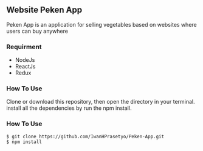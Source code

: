 ## Website Peken App

Peken App is an application for selling vegetables based on websites where users can buy anywhere

### Requirment

* NodeJs
* ReactJs
* Redux

### How To Use

Clone or download this repository, then open the directory in your terminal. install all the dependencies by run the npm install.


### How To Use

```
$ git clone https://github.com/IwanHPrasetyo/Peken-App.git
$ npm install
```
